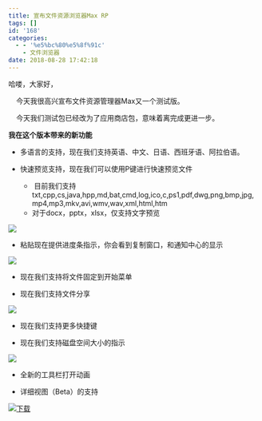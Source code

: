 ```yaml
---
title: 宣布文件资源浏览器Max RP
tags: []
id: '168'
categories:
  - - '%e5%bc%80%e5%8f%91c'
    - 文件浏览器
date: 2018-08-28 17:42:18
---
```


哈喽，大家好，

    今天我很高兴宣布文件资源管理器Max又一个测试版。

    今天我们测试包已经改为了应用商店包，意味着离完成更进一步。

**我在这个版本带来的新功能**

*   多语言的支持，现在我们支持英语、中文、日语、西班牙语、阿拉伯语。

*   快速预览支持，现在我们可以使用P键进行快速预览文件
    *    目前我们支持 txt,cpp,cs,java,hpp,md,bat,cmd,log,ico,c,ps1,pdf,dwg,png,bmp,jpg,mp4,mp3,mkv,avi,wmv,wav,xml,html,htm
    *   对于docx，pptx，xlsx，仅支持文字预览

![](https://idevlab.cn/wordpress/wp-content/uploads/2018/08/preview.png)

*   粘贴现在提供进度条指示，你会看到复制窗口，和通知中心的显示

![](https://idevlab.cn/wordpress/wp-content/uploads/2018/08/Capture.png)

*   现在我们支持将文件固定到开始菜单

*   现在我们支持文件分享

![](https://idevlab.cn/wordpress/wp-content/uploads/2018/08/share.png)

*   现在我们支持更多快捷键

*   现在我们支持磁盘空间大小的指示

![](https://idevlab.cn/wordpress/wp-content/uploads/2018/08/p.png)

*   全新的工具栏打开动画

*   详细视图（Beta）的支持

![](https://idevlab.cn/wordpress/wp-content/uploads/2018/08/dital.png)[下载](https://1drv.ws/u/s!AuJGwXeVs2O9mIFnz58MJuLh8Lwg4w)